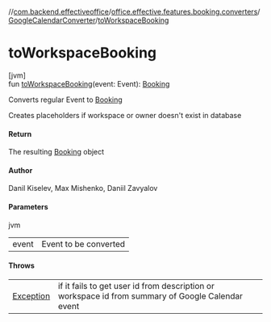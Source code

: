 //[com.backend.effectiveoffice](../../../index.md)/[office.effective.features.booking.converters](../index.md)/[GoogleCalendarConverter](index.md)/[toWorkspaceBooking](to-workspace-booking.md)

# toWorkspaceBooking

[jvm]\
fun [toWorkspaceBooking](to-workspace-booking.md)(event: Event): [Booking](../../office.effective.model/-booking/index.md)

Converts regular Event to [Booking](../../office.effective.model/-booking/index.md)

Creates placeholders if workspace or owner doesn't exist in database

#### Return

The resulting [Booking](../../office.effective.model/-booking/index.md) object

#### Author

Danil Kiselev, Max Mishenko, Daniil Zavyalov

#### Parameters

jvm

| | |
|---|---|
| event | Event to be converted |

#### Throws

| | |
|---|---|
| [Exception](https://kotlinlang.org/api/latest/jvm/stdlib/kotlin/-exception/index.html) | if it fails to get user id from description or workspace id from summary of Google Calendar event |
